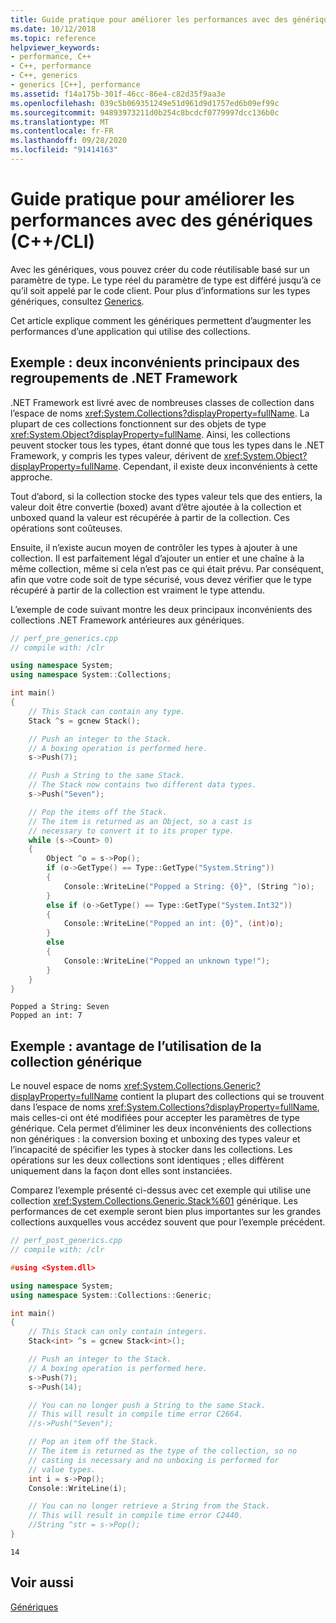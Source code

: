 ```yaml
---
title: Guide pratique pour améliorer les performances avec des génériques (C++/CLI)
ms.date: 10/12/2018
ms.topic: reference
helpviewer_keywords:
- performance, C++
- C++, performance
- C++, generics
- generics [C++], performance
ms.assetid: f14a175b-301f-46cc-86e4-c82d35f9aa3e
ms.openlocfilehash: 039c5b069351249e51d961d9d1757ed6b09ef99c
ms.sourcegitcommit: 94893973211d0b254c8bcdcf0779997dcc136b0c
ms.translationtype: MT
ms.contentlocale: fr-FR
ms.lasthandoff: 09/28/2020
ms.locfileid: "91414163"
---
```

# <a name="how-to-improve-performance-with-generics-ccli"></a>Guide pratique pour améliorer les performances avec des génériques (C++/CLI)

Avec les génériques, vous pouvez créer du code réutilisable basé sur un paramètre de type. Le type réel du paramètre de type est différé jusqu’à ce qu’il soit appelé par le code client. Pour plus d’informations sur les types génériques, consultez [Generics](generics-cpp-component-extensions.md).

Cet article explique comment les génériques permettent d’augmenter les performances d’une application qui utilise des collections.

## <a name="example-two-main-drawbacks-of-net-framework-collections"></a>Exemple : deux inconvénients principaux des regroupements de .NET Framework

.NET Framework est livré avec de nombreuses classes de collection dans l’espace de noms <xref:System.Collections?displayProperty=fullName>. La plupart de ces collections fonctionnent sur des objets de type <xref:System.Object?displayProperty=fullName>. Ainsi, les collections peuvent stocker tous les types, étant donné que tous les types dans le .NET Framework, y compris les types valeur, dérivent de <xref:System.Object?displayProperty=fullName>. Cependant, il existe deux inconvénients à cette approche.

Tout d’abord, si la collection stocke des types valeur tels que des entiers, la valeur doit être convertie (boxed) avant d’être ajoutée à la collection et unboxed quand la valeur est récupérée à partir de la collection. Ces opérations sont coûteuses.

Ensuite, il n’existe aucun moyen de contrôler les types à ajouter à une collection. Il est parfaitement légal d’ajouter un entier et une chaîne à la même collection, même si cela n’est pas ce qui était prévu. Par conséquent, afin que votre code soit de type sécurisé, vous devez vérifier que le type récupéré à partir de la collection est vraiment le type attendu.

L’exemple de code suivant montre les deux principaux inconvénients des collections .NET Framework antérieures aux génériques.

```cpp
// perf_pre_generics.cpp
// compile with: /clr

using namespace System;
using namespace System::Collections;

int main()
{
    // This Stack can contain any type.
    Stack ^s = gcnew Stack();

    // Push an integer to the Stack.
    // A boxing operation is performed here.
    s->Push(7);

    // Push a String to the same Stack.
    // The Stack now contains two different data types.
    s->Push("Seven");

    // Pop the items off the Stack.
    // The item is returned as an Object, so a cast is
    // necessary to convert it to its proper type.
    while (s->Count> 0)
    {
        Object ^o = s->Pop();
        if (o->GetType() == Type::GetType("System.String"))
        {
            Console::WriteLine("Popped a String: {0}", (String ^)o);
        }
        else if (o->GetType() == Type::GetType("System.Int32"))
        {
            Console::WriteLine("Popped an int: {0}", (int)o);
        }
        else
        {
            Console::WriteLine("Popped an unknown type!");
        }
    }
}
```

```Output
Popped a String: Seven
Popped an int: 7
```

## <a name="example-benefit-of-using-generic-collection"></a>Exemple : avantage de l’utilisation de la collection générique

Le nouvel espace de noms <xref:System.Collections.Generic?displayProperty=fullName> contient la plupart des collections qui se trouvent dans l’espace de noms <xref:System.Collections?displayProperty=fullName>, mais celles-ci ont été modifiées pour accepter les paramètres de type générique. Cela permet d’éliminer les deux inconvénients des collections non génériques : la conversion boxing et unboxing des types valeur et l’incapacité de spécifier les types à stocker dans les collections. Les opérations sur les deux collections sont identiques ; elles diffèrent uniquement dans la façon dont elles sont instanciées.

Comparez l’exemple présenté ci-dessus avec cet exemple qui utilise une collection <xref:System.Collections.Generic.Stack%601> générique. Les performances de cet exemple seront bien plus importantes sur les grandes collections auxquelles vous accédez souvent que pour l’exemple précédent.

```cpp
// perf_post_generics.cpp
// compile with: /clr

#using <System.dll>

using namespace System;
using namespace System::Collections::Generic;

int main()
{
    // This Stack can only contain integers.
    Stack<int> ^s = gcnew Stack<int>();

    // Push an integer to the Stack.
    // A boxing operation is performed here.
    s->Push(7);
    s->Push(14);

    // You can no longer push a String to the same Stack.
    // This will result in compile time error C2664.
    //s->Push("Seven");

    // Pop an item off the Stack.
    // The item is returned as the type of the collection, so no
    // casting is necessary and no unboxing is performed for
    // value types.
    int i = s->Pop();
    Console::WriteLine(i);

    // You can no longer retrieve a String from the Stack.
    // This will result in compile time error C2440.
    //String ^str = s->Pop();
}
```

```Output
14
```

## <a name="see-also"></a>Voir aussi

[Génériques](generics-cpp-component-extensions.md)
